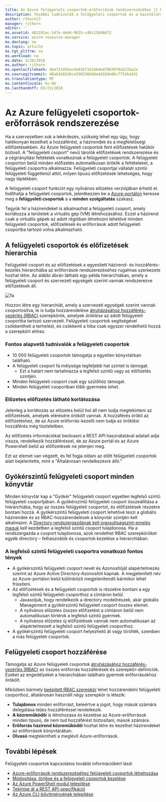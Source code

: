 ```yaml
---
title: Az Azure felügyeleti csoportok-erőforrások rendszerezéséhez |} Microsoft Docs
description: További tudnivalók a felügyeleti csoportok és a használatukat.
author: rthorn17
manager: rithorn
editor: ''
ms.assetid: 482191ac-147e-4eb6-9655-c40c13846672
ms.service: azure-resource-manager
ms.devlang: na
ms.topic: article
ms.tgt_pltfrm: na
ms.workload: na
ms.date: 3/20/2018
ms.author: rithorn
ms.openlocfilehash: db472345bacda916f1b1664ed7803978ab235a2a
ms.sourcegitcommit: 48ab1b6526ce290316b9da4d18de00c77526a541
ms.translationtype: MT
ms.contentlocale: hu-HU
ms.lasthandoff: 03/23/2018
---
```

# <a name="organize-your-resources-with-azure-management-groups"></a>Az Azure felügyeleti csoportok-erőforrások rendszerezése 

Ha a szervezetben sok a lekérdezés, szükség lehet egy úgy, hogy hatékonyan kezelheti a hozzáférést, a házirendek és a megfelelőségi előfizetésekben. Az Azure felügyeleti csoportok fent előfizetések hatókör biztosít. A "felügyeleti csoport" nevű tárolók előfizetések rendszerezése és a cégirányítási feltételek vonatkoznak a felügyeleti csoportok. A felügyeleti csoporton belül minden előfizetés automatikusan öröklik a feltételeket, a felügyeleti csoportra alkalmazza. Felügyeleti csoportjai vállalati szintű felügyeleti függetlenül attól, milyen típusú előfizetések lehetséges, hogy nagy léptékben.

A felügyeleti csoport funkciót egy nyilvános előzetes verziójában érhető el. Indíthatja a felügyeleti csoportok, jelentkezzen be a [Azure-portálon](https://portal.azure.com) keresse meg a **felügyeleti csoportok** a a **minden szolgáltatás** szakasz. 

Tegyük fel a házirendeket is alkalmazhat a felügyeleti csoport, amely korlátozza a területek a virtuális gép (VM) létrehozásához. Ezzel a házirend csak a virtuális gépek az adott régióban létrehozni lehetővé minden felügyeleti csoportok, előfizetések és erőforrások adott felügyeleti csoportba tartozó volna alkalmazható.

## <a name="hierarchy-of-management-groups-and-subscriptions"></a>A felügyeleti csoportok és előfizetések hierarchia 

Felügyeleti csoport és az előfizetések a egyesített házirend- és hozzáférés-kezelés hierarchiába az erőforrások rendszerezéséhez rugalmas szerkezete hozhat létre. Az alábbi ábrán látható egy példa hierarchiában, amely a felügyeleti csoport és szervezeti egységek szerint vannak rendszerezve előfizetések áll.    

![fa](media/management-groups/MG_overview.png)

Hozzon létre egy hierarchiát, amely a szervezeti egységek szerint vannak csoportosítva, le is tudja hozzárendelése [átruházásához hozzáférés-vezérlés (RBAC)](../active-directory/role-based-access-control-what-is.md) szerepkörök, amelyek *öröklése* az adott felügyeleti csoportba tartozó szervezeti. Felügyeleti csoportok segítségével csökkentheti a terhelést, és csökkenti a hiba csak egyszer rendelhető hozzá a szerepkört ehhez. 

### <a name="important-facts-about-management-groups"></a>Fontos alapvető tudnivalók a felügyeleti csoportok
- 10 000 felügyeleti csoportok támogatja a egyetlen könyvtárban található. 
- A felügyeleti csoport fa mélysége legfeljebb hat szintet is támogat.
    - Ezt a határt nem tartalmazza a legfelső szintű vagy az előfizetés szintjén.
- Minden felügyeleti csoport csak egy szülőhöz támogat.
- Minden felügyeleti csoportban több gyermeke lehet. 

### <a name="preview-subscription-visibility-limitation"></a>Előzetes előfizetés látható korlátozása 
Jelenleg a korlátozás az előzetes belül hol áll nem tudja megtekinteni az előfizetések, amelyek elérésére örökölt vannak. A hozzáférés örökli az előfizetéshez, de az Azure erőforrás-kezelő nem tudja az öröklési hozzáférés még tiszteletben.  

Az előfizetés információkat beolvasni a REST API használatával adatait adja vissza, rendelkezik hozzáféréssel, de az Azure portál és az Azure Powershell belül az előfizetések ne jelenjen meg. 

Ezt az elemet van végzett, és fel fogja oldani az előtt felügyeleti csoportok alatt bejelentette, mint a "Általánosan rendelkezésre álló."  


## <a name="root-management-group-for-each-directory"></a>Gyökérszintű felügyeleti csoport minden könyvtár

Minden könyvtár kap a "Gyökér" felügyeleti csoport egyetlen legfelső szintű felügyeleti csoportjában. A gyökérszintű felügyeleti csoport összeállítása a hierarchiába, hogy az összes felügyeleti csoportot, és előfizetések részekre bontani hozzá. A gyökérszintű felügyeleti csoport lehetővé teszi a globális házirendek és az RBAC-hozzárendelések a könyvtár szintjén kell alkalmazni. A [Directory rendszergazdának kell jogosultságszint-emelés maguk](../active-directory/role-based-access-control-tenant-admin-access.md) kell kezdetben a legfelső szintű csoport tulajdonosa. Ha a rendszergazda a csoport tulajdonosa, azok rendelhet RBAC szerepköröket egyéb directory – felhasználók és csoportok kezelése a hierarchiában.  

### <a name="important-facts-about-the-root-management-group"></a>A legfelső szintű felügyeleti csoportra vonatkozó fontos tények
- A gyökérszintű felügyeleti csoport nevét és Azonosítóját alapértelmezés szerint az Azure Active Directory-Azonosítót kapnak. A megjelenített név az Azure-portálon belül különböző megjelenítendő bármikor lehet frissíteni. 
- Az előfizetések és a felügyeleti csoportok is részekre bontani a egy legfelső szintű felügyeleti csoporthoz a címtáron belül.  
    - Javasoljuk, hogy rendelkezik a directory modellrészek, akár globális Management a gyökérszintű felügyeleti csoport összes elemet.  
    - A nyilvános előzetes összes előfizetést a címtáron belül nem automatikusan történik a legfelső szintű gyermek.   
    - A nyilvános előzetes új előfizetések vannak nem automatikusan az alapértelmezett a legfelső szintű felügyeleti csoporthoz. 
- A gyökérszintű felügyeleti csoport helyezhető át vagy törölték, szemben a más felügyeleti csoportok. 
  
## <a name="management-group-access"></a>Felügyeleti csoport hozzáférése

Támogatja az Azure felügyeleti csoportok [átruházásához hozzáférés-vezérlés (RBAC)](../active-directory/role-based-access-control-what-is.md) az összes erőforrás hozzáférések és szerepkör-definíciók. Ezeket az engedélyeket a hierarchiában található gyermek erőforrásokhoz örökölt.   

Miközben bármely [beépített RBAC szerepkör](../active-directory/role-based-access-control-what-is.md#built-in-roles) lehet hozzárendelni felügyeleti csoporthoz, általánosan használt négy szerepkör is létezik: 
- **Tulajdonos** minden erőforrást, beleértve a jogot, hogy mások számára delegálása teljes hozzáféréssel rendelkezik. 
- **A közreműködői** is létrehozása és kezelése az Azure-erőforrások minden típusú, de nem tud hozzáférést biztosítani, mások számára.
- **Erőforrás házirend közreműködői** hozhat létre és kezelhet házirendeket az erőforrások könyvtárában.     
- **Olvasó** megtekintheti a meglévő Azure-erőforrások. 


## <a name="next-steps"></a>További lépések 
Felügyeleti csoportok kapcsolatos további információkért lásd: 
- [Azure-erőforrások rendszerezéséhez felügyeleti csoportok létrehozása](management-groups-create.md)
- [Módosítása, törlése és a felügyeleti csoportok kezelése](management-groups-manage.md)
- [Az Azure PowerShell modul telepítése](https://www.powershellgallery.com/packages/AzureRM.ManagementGroups/0.0.1-preview)
- [Tekintse át a REST API-specifikáció](https://github.com/Azure/azure-rest-api-specs/tree/master/specification/managementgroups/resource-manager/Microsoft.Management/preview/2018-01-01-preview)
- [Az Azure CLI-bővítményének telepítése](https://docs.microsoft.com/en-us/cli/azure/extension?view=azure-cli-latest#az_extension_list_available)

